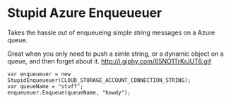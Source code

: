 # Stupid Azure Enqueueuer
Takes the hassle out of enqueueing simple string messages on a Azure queue.

Great when you only need to push a simle string, or a dynamic object on a queue, and then forget about it.
http://i.giphy.com/65NO1TrKrJUT6.gif

```
var enqueueuer = new StupidEnqueueuer(CLOUD_STORAGE_ACCOUNT_CONNECTION_STRING);
var queueName = "stuff";
enqueueuer.Enqueue(queueName, "howdy");
```
